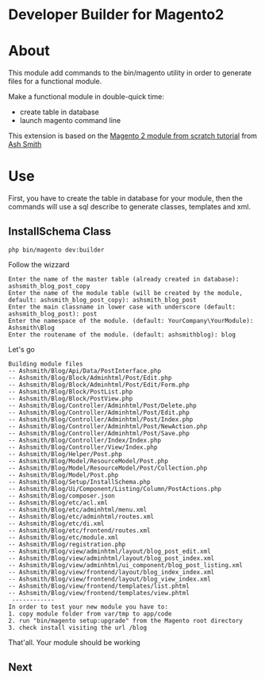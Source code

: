 Developer Builder for Magento2
====================================

# About

This module add commands to the bin/magento utility in order to generate files for a functional module.

Make a functional module in double-quick time:
* create table in database
* launch magento command line

This extension is based on the [Magento 2 module from scratch tutorial](https://github.com/ashsmith/magento2-blog-module-tutorial) from [Ash Smith](https://www.ashsmith.io)


# Use

First, you have to create the table in database for your module, then the commands will use a sql describe to generate classes, templates and xml.


## InstallSchema Class

```
php bin/magento dev:builder
```

Follow the wizzard
```
Enter the name of the master table (already created in database): ashsmith_blog_post_copy
Enter the name of the module table (will be created by the module, default: ashsmith_blog_post_copy): ashsmith_blog_post     
Enter the main classname in lower case with underscore (default: ashsmith_blog_post): post
Enter the namespace of the module. (default: YourCompany\YourModule): Ashsmith\Blog
Enter the routename of the module. (default: ashsmithblog): blog
```

Let's go
```
Building module files
-- Ashsmith/Blog/Api/Data/PostInterface.php
-- Ashsmith/Blog/Block/Adminhtml/Post/Edit.php
-- Ashsmith/Blog/Block/Adminhtml/Post/Edit/Form.php
-- Ashsmith/Blog/Block/PostList.php
-- Ashsmith/Blog/Block/PostView.php
-- Ashsmith/Blog/Controller/Adminhtml/Post/Delete.php
-- Ashsmith/Blog/Controller/Adminhtml/Post/Edit.php
-- Ashsmith/Blog/Controller/Adminhtml/Post/Index.php
-- Ashsmith/Blog/Controller/Adminhtml/Post/NewAction.php
-- Ashsmith/Blog/Controller/Adminhtml/Post/Save.php
-- Ashsmith/Blog/Controller/Index/Index.php
-- Ashsmith/Blog/Controller/View/Index.php
-- Ashsmith/Blog/Helper/Post.php
-- Ashsmith/Blog/Model/ResourceModel/Post.php
-- Ashsmith/Blog/Model/ResourceModel/Post/Collection.php
-- Ashsmith/Blog/Model/Post.php
-- Ashsmith/Blog/Setup/InstallSchema.php
-- Ashsmith/Blog/Ui/Component/Listing/Column/PostActions.php
-- Ashsmith/Blog/composer.json
-- Ashsmith/Blog/etc/acl.xml
-- Ashsmith/Blog/etc/adminhtml/menu.xml
-- Ashsmith/Blog/etc/adminhtml/routes.xml
-- Ashsmith/Blog/etc/di.xml
-- Ashsmith/Blog/etc/frontend/routes.xml
-- Ashsmith/Blog/etc/module.xml
-- Ashsmith/Blog/registration.php
-- Ashsmith/Blog/view/adminhtml/layout/blog_post_edit.xml
-- Ashsmith/Blog/view/adminhtml/layout/blog_post_index.xml
-- Ashsmith/Blog/view/adminhtml/ui_component/blog_post_listing.xml
-- Ashsmith/Blog/view/frontend/layout/blog_index_index.xml
-- Ashsmith/Blog/view/frontend/layout/blog_view_index.xml
-- Ashsmith/Blog/view/frontend/templates/list.phtml
-- Ashsmith/Blog/view/frontend/templates/view.phtml
 ------------
In order to test your new module you have to:
1. copy module folder from var/tmp to app/code
2. run "bin/magento setup:upgrade" from the Magento root directory
3. check install visiting the url /blog
```

That'all. Your module should be working

## Next


